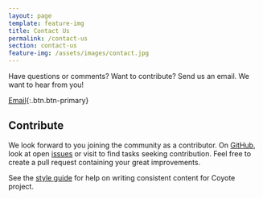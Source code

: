```yaml
---
layout: page
template: feature-img
title: Contact Us
permalink: /contact-us
section: contact-us
feature-img: /assets/images/contact.jpg
---
```


Have questions or comments? Want to contribute? Send us an email. We want to hear from you!

[Email](mailto:coyote@microsoft.com){:.btn.btn-primary}

## Contribute

We look forward to you joining the community as a contributor. On [GitHub](https://github.com/microsoft/coyote/), look at open [issues](https://github.com/microsoft/coyote/issues) or visit to find tasks seeking contribution. Feel free to create a pull request containing your great improvements.

See the [style guide](/coyote/learn/resources/styleguide) for help on writing consistent content for Coyote project.
